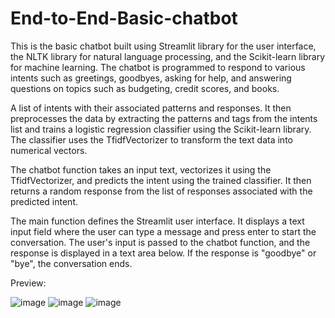 # End-to-End-Basic-chatbot

This is the basic chatbot built using Streamlit library for the user interface, the NLTK library for natural language processing, and the Scikit-learn library for machine learning. The chatbot is programmed to respond to various intents such as greetings, goodbyes, asking for help, and answering questions on topics such as budgeting, credit scores, and books.

A list of intents with their associated patterns and responses. It then preprocesses the data by extracting the patterns and tags from the intents list and trains a logistic regression classifier using the Scikit-learn library. The classifier uses the TfidfVectorizer to transform the text data into numerical vectors.

The chatbot function takes an input text, vectorizes it using the TfidfVectorizer, and predicts the intent using the trained classifier. It then returns a random response from the list of responses associated with the predicted intent.

The main function defines the Streamlit user interface. It displays a text input field where the user can type a message and press enter to start the conversation. The user's input is passed to the chatbot function, and the response is displayed in a text area below. If the response is "goodbye" or "bye", the conversation ends.


Preview:

![image](https://user-images.githubusercontent.com/67355055/229363301-a09746da-b165-46c8-9c5c-648b4b11f2b7.png)
![image](https://user-images.githubusercontent.com/67355055/229363335-b206518f-4141-45f7-adaa-ec8007683c01.png)
![image](https://user-images.githubusercontent.com/67355055/229363357-0bed82a2-a85a-4ed3-a13b-5f92c949b9a2.png)

